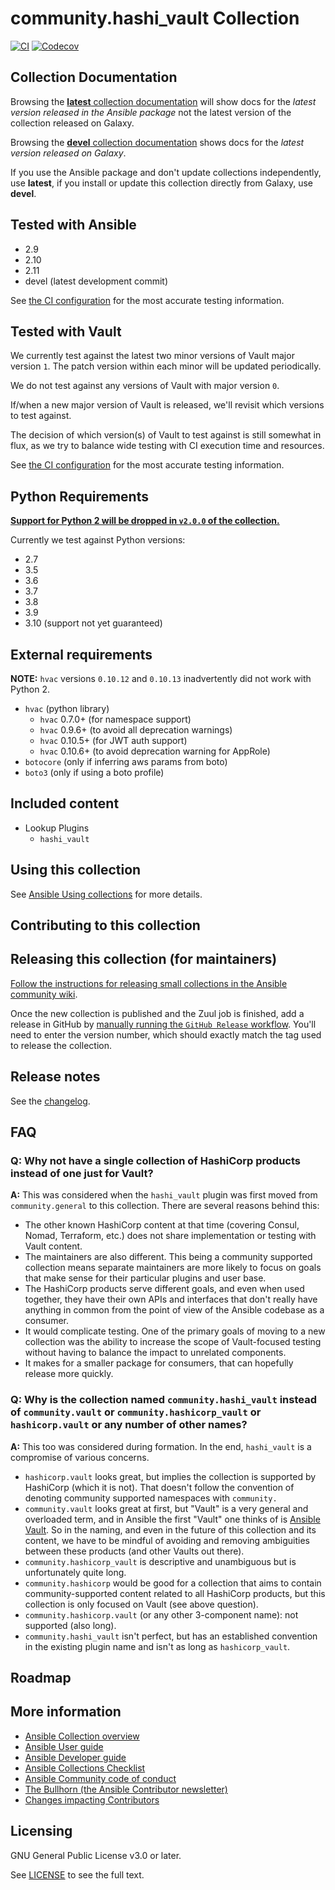 # community.hashi_vault Collection
<!-- Add CI and code coverage badges here. Samples included below. -->
[![CI](https://github.com/ansible-collections/community.hashi_vault/workflows/CI/badge.svg?event=push)](https://github.com/ansible-collections/community.hashi_vault/actions) [![Codecov](https://img.shields.io/codecov/c/github/ansible-collections/community.hashi_vault)](https://codecov.io/gh/ansible-collections/community.hashi_vault)

<!-- Describe the collection and why a user would want to use it. What does the collection do? -->
## Collection Documentation

Browsing the [**latest** collection documentation](https://docs.ansible.com/ansible/latest/collections/community/hashi_vault) will show docs for the _latest version released in the Ansible package_ not the latest version of the collection released on Galaxy.

Browsing the [**devel** collection documentation](https://docs.ansible.com/ansible/devel/collections/community/hashi_vault) shows docs for the _latest version released on Galaxy_.

If you use the Ansible package and don't update collections independently, use **latest**, if you install or update this collection directly from Galaxy, use **devel**.
## Tested with Ansible

* 2.9
* 2.10
* 2.11
* devel (latest development commit)

See [the CI configuration](https://github.com/ansible-collections/community.hashi_vault/blob/main/.github/workflows/ansible-test.yml) for the most accurate testing information.
<!-- List the versions of Ansible the collection has been tested with. Must match what is in galaxy.yml. -->

## Tested with Vault

We currently test against the latest two minor versions of Vault major version `1`. The patch version within each minor will be updated periodically.

We do not test against any versions of Vault with major version `0`.

If/when a new major version of Vault is released, we'll revisit which versions to test against.

The decision of which version(s) of Vault to test against is still somewhat in flux, as we try to balance wide testing with CI execution time and resources.

See [the CI configuration](https://github.com/ansible-collections/community.hashi_vault/blob/main/.github/workflows/ansible-test.yml) for the most accurate testing information.

## Python Requirements

**[Support for Python 2 will be dropped in `v2.0.0` of the collection.](https://github.com/ansible-collections/community.hashi_vault/issues/81)**

Currently we test against Python versions:
* 2.7
* 3.5
* 3.6
* 3.7
* 3.8
* 3.9
* 3.10 (support not yet guaranteed)


## External requirements

**NOTE:** `hvac` versions `0.10.12` and `0.10.13` inadvertently did not work with Python 2.

  - `hvac` (python library)
    - `hvac` 0.7.0+ (for namespace support)
    - `hvac` 0.9.6+ (to avoid all deprecation warnings)
    - `hvac` 0.10.5+ (for JWT auth support)
    - `hvac` 0.10.6+ (to avoid deprecation warning for AppRole)
  - `botocore` (only if inferring aws params from boto)
  - `boto3` (only if using a boto profile)

## Included content

- Lookup Plugins
  - `hashi_vault`

## Using this collection

<!--Include some quick examples that cover the most common use cases for your collection content. -->

See [Ansible Using collections](https://docs.ansible.com/ansible/latest/user_guide/collections_using.html) for more details.

## Contributing to this collection

<!--Describe how the community can contribute to your collection. At a minimum, include how and where users can create issues to report problems or request features for this collection.  List contribution requirements, including preferred workflows and necessary testing, so you can benefit from community PRs. If you are following general Ansible contributor guidelines, you can link to - [Ansible Community Guide](https://docs.ansible.com/ansible/latest/community/index.html). -->

## Releasing this collection (for maintainers)
[Follow the instructions for releasing small collections in the Ansible community wiki](https://github.com/ansible/community/wiki/ReleasingCollections#releasing-without-release-branches-for-smaller-collections).

Once the new collection is published and the Zuul job is finished, add a release in GitHub by [manually running the `GitHub Release` workflow](https://github.com/ansible-collections/community.hashi_vault/actions/workflows/github-release.yml). You'll need to enter the version number, which should exactly match the tag used to release the collection.

## Release notes

See the [changelog](https://github.com/ansible-collections/community.hashi_vault/tree/main/CHANGELOG.rst).

## FAQ

### **Q:** Why not have a single collection of HashiCorp products instead of one just for Vault?

**A:** This was considered when the `hashi_vault` plugin was first moved from `community.general` to this collection. There are several reasons behind this:

* The other known HashiCorp content at that time (covering Consul, Nomad, Terraform, etc.) does not share implementation or testing with Vault content.
* The maintainers are also different. This being a community supported collection means separate maintainers are more likely to focus on goals that make sense for their particular plugins and user base.
* The HashiCorp products serve different goals, and even when used together, they have their own APIs and interfaces that don't really have anything in common from the point of view of the Ansible codebase as a consumer.
* It would complicate testing. One of the primary goals of moving to a new collection was the ability to increase the scope of Vault-focused testing without having to balance the impact to unrelated components.
* It makes for a smaller package for consumers, that can hopefully release more quickly.

### **Q:** Why is the collection named `community.hashi_vault` instead of `community.vault` or `community.hashicorp_vault` or `hashicorp.vault` or any number of other names?

**A:** This too was considered during formation. In the end, `hashi_vault` is a compromise of various concerns.

* `hashicorp.vault` looks great, but implies the collection is supported by HashiCorp (which it is not). That doesn't follow the convention of denoting community supported namespaces with `community.`
* `community.vault` looks great at first, but "Vault" is a very general and overloaded term, and in Ansible the first "Vault" one thinks of is [Ansible Vault](https://docs.ansible.com/ansible/latest/user_guide/vault.html). So in the naming, and even in the future of this collection and its content, we have to be mindful of avoiding and removing ambiguities between these products (and other Vaults out there).
* `community.hashicorp_vault` is descriptive and unambiguous but is unfortunately quite long.
* `community.hashicorp` would be good for a collection that aims to contain community-supported content related to all HashiCorp products, but this collection is only focused on Vault (see above question).
* `community.hashicorp.vault` (or any other 3-component name): not supported (also long).
* `community.hashi_vault` isn't perfect, but has an established convention in the existing plugin name and isn't as long as `hashicorp_vault`.


## Roadmap

<!-- Optional. Include the roadmap for this collection, and the proposed release/versioning strategy so users can anticipate the upgrade/update cycle. -->

## More information

<!-- List out where the user can find additional information, such as working group meeting times, slack/IRC channels, or documentation for the product this collection automates. At a minimum, link to: -->

- [Ansible Collection overview](https://github.com/ansible-collections/overview)
- [Ansible User guide](https://docs.ansible.com/ansible/latest/user_guide/index.html)
- [Ansible Developer guide](https://docs.ansible.com/ansible/latest/dev_guide/index.html)
- [Ansible Collections Checklist](https://github.com/ansible-collections/overview/blob/master/collection_requirements.rst)
- [Ansible Community code of conduct](https://docs.ansible.com/ansible/latest/community/code_of_conduct.html)
- [The Bullhorn (the Ansible Contributor newsletter)](https://us19.campaign-archive.com/home/?u=56d874e027110e35dea0e03c1&id=d6635f5420)
- [Changes impacting Contributors](https://github.com/ansible-collections/overview/issues/45)

## Licensing

<!-- Include the appropriate license information here and a pointer to the full licensing details. If the collection contains modules migrated from the ansible/ansible repo, you must use the same license that existed in the ansible/ansible repo. See the GNU license example below. -->

GNU General Public License v3.0 or later.

See [LICENSE](https://www.gnu.org/licenses/gpl-3.0.txt) to see the full text.
